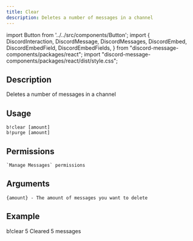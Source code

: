 ```yaml
---
title: Clear
description: Deletes a number of messages in a channel
---
```


import Button from '../../src/components/Button';
import {
  DiscordInteraction,
  DiscordMessage,
  DiscordMessages,
  DiscordEmbed,
  DiscordEmbedField,
  DiscordEmbedFields,
} from "discord-message-components/packages/react";
import "discord-message-components/packages/react/dist/style.css";


## Description
Deletes a number of messages in a channel

## Usage
```
b!clear [amount]
b!purge [amount]
```

## Permissions
```
`Manage Messages` permissions
```

## Arguments
```
{amount} - The amount of messages you want to delete
```

## Example
<DiscordMessages>
  <DiscordMessage author="User" avatar="blue">
    b!clear 5
  </DiscordMessage>
  <DiscordMessage author="BobCat" avatar="blue">
    Cleared 5 messages
  </DiscordMessage>
</DiscordMessages>
